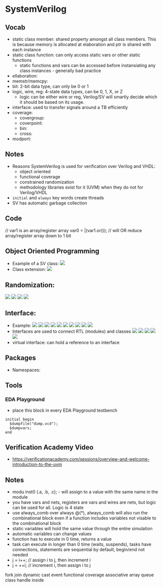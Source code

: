 # SystemVerilog

## Vocab
- static class member: shared property amongst all class members. This is because memory is allocated at elaboration and ptr is shared with each instance
- static class function: can only access static vars or other static functions
  - static functions and vars can be accessed before instansiating any class instances - generally bad practice
- ellaboration:
- memstr/memcpy:
- bit: 2-bit data type, can only be 0 or 1
- logic, wire, reg: 4-state data types, can be 0, 1, X, or Z
  - logic can be either wire or reg, Verilog/SV will smartly decide which it should be based on its usage.
- interface: used to transfer signals around a TB efficiently
- coverage:
  - covergroup:
  - coverpoint:
  - bin:
  - cross:
- modport:

## Notes
- Reasons SystemVerilog is used for verification over Verilog and VHDL:
  - object oriented
  - functional coverage
  - constrained randomization
  - methodology libraries exist for it (UVM) when they do not for Verilog/VHDL
- `initial` and `always` key words create threads
- SV has automatic garbage collection

## Code
// var1 is an array/register array
var0 = |(var1.or()); // will OR reduce array/register array down to 1 bit

## Object Oriented Programming
- Example of a SV class:
![](./images/sv-classes-0.PNG)
- Class extension:
![](./images/sv-classes-1.PNG)

## Randomization:
![](./images/randomization-0.PNG)
![](./images/randomization-1.PNG)
![](./images/randomization-2.PNG)
![](./images/randomization-3.PNG)

## Interface:
- Example:
![](./images/interface-0.PNG)
![](./images/interface-1.PNG)
![](./images/interface-2.PNG)
![](./images/interface-3.PNG)
![](./images/interface-4.PNG)
![](./images/interface-5.PNG)
![](./images/interface-6.PNG)
![](./images/interface-7.PNG)
![](./images/interface-8.PNG)
![](./images/interface-9.PNG)
- Interfaces are used to connect RTL (modules) and classes
![](./images/class-interface-0.PNG)
![](./images/class-interface-1.PNG)
![](./images/class-interface-2.PNG)
![](./images/class-interface-3.PNG)
![](./images/class-interface-4.PNG)
- virtual interface: can hold a reference to an interface

## Packages
- Namespaces:


## Tools
### EDA Playground
- place this block in every EDA Playground testbench
```
initial begin
  $dumpfile("dump.vcd");
  $dumpvars;
end
```

## Verification Academy Video
- https://verificationacademy.com/sessions/overview-and-welcome-introduction-to-the-uvm

## Notes
- modu inst0 (.a, .b, .c); - will assign to a value with the same name in the module
- you have vars and nets, registers are vars and wires are nets, but logic can be used for all. Logic is 4 state
- use always_comb over always @(\*), always_comb will also run the combinational block even if a function includes variables not visable to the combinational block
- static variables will hold the same value through the entire simulation
- automatic variables can change values
- function has to execute in 0 time, returns a value
- task can execute in longer than 0 time (waits, suspends), tasks have connections, statements are sequential by default, begin/end not needed
- j = i++; // assign i to j, then increment i
- j = ++i; // increment i, then assign i to j

fork join
dynamic cast
event
functional coverage
associative array
queue
class handle
inside
